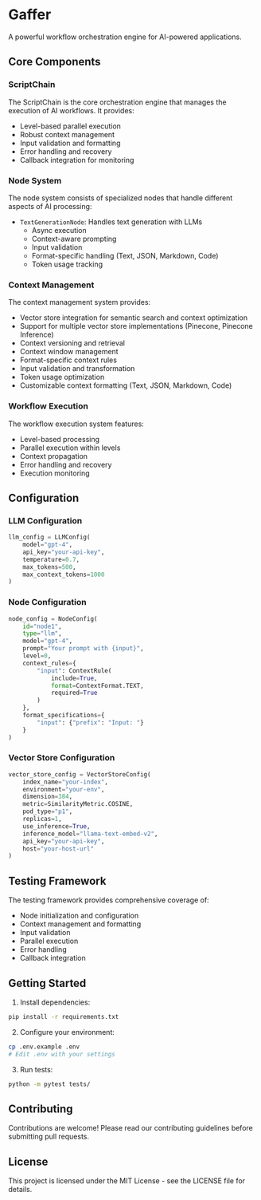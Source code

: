 # Gaffer

A powerful workflow orchestration engine for AI-powered applications.

## Core Components

### ScriptChain
The ScriptChain is the core orchestration engine that manages the execution of AI workflows. It provides:

- Level-based parallel execution
- Robust context management
- Input validation and formatting
- Error handling and recovery
- Callback integration for monitoring

### Node System
The node system consists of specialized nodes that handle different aspects of AI processing:

- `TextGenerationNode`: Handles text generation with LLMs
  - Async execution
  - Context-aware prompting
  - Input validation
  - Format-specific handling (Text, JSON, Markdown, Code)
  - Token usage tracking

### Context Management
The context management system provides:

- Vector store integration for semantic search and context optimization
- Support for multiple vector store implementations (Pinecone, Pinecone Inference)
- Context versioning and retrieval
- Context window management
- Format-specific context rules
- Input validation and transformation
- Token usage optimization
- Customizable context formatting (Text, JSON, Markdown, Code)

### Workflow Execution
The workflow execution system features:

- Level-based processing
- Parallel execution within levels
- Context propagation
- Error handling and recovery
- Execution monitoring

## Configuration

### LLM Configuration
```python
llm_config = LLMConfig(
    model="gpt-4",
    api_key="your-api-key",
    temperature=0.7,
    max_tokens=500,
    max_context_tokens=1000
)
```

### Node Configuration
```python
node_config = NodeConfig(
    id="node1",
    type="llm",
    model="gpt-4",
    prompt="Your prompt with {input}",
    level=0,
    context_rules={
        "input": ContextRule(
            include=True,
            format=ContextFormat.TEXT,
            required=True
        )
    },
    format_specifications={
        "input": {"prefix": "Input: "}
    }
)
```

### Vector Store Configuration
```python
vector_store_config = VectorStoreConfig(
    index_name="your-index",
    environment="your-env",
    dimension=384,
    metric=SimilarityMetric.COSINE,
    pod_type="p1",
    replicas=1,
    use_inference=True,
    inference_model="llama-text-embed-v2",
    api_key="your-api-key",
    host="your-host-url"
)
```

## Testing Framework
The testing framework provides comprehensive coverage of:

- Node initialization and configuration
- Context management and formatting
- Input validation
- Parallel execution
- Error handling
- Callback integration

## Getting Started

1. Install dependencies:
```bash
pip install -r requirements.txt
```

2. Configure your environment:
```bash
cp .env.example .env
# Edit .env with your settings
```

3. Run tests:
```bash
python -m pytest tests/
```

## Contributing
Contributions are welcome! Please read our contributing guidelines before submitting pull requests.

## License
This project is licensed under the MIT License - see the LICENSE file for details. 